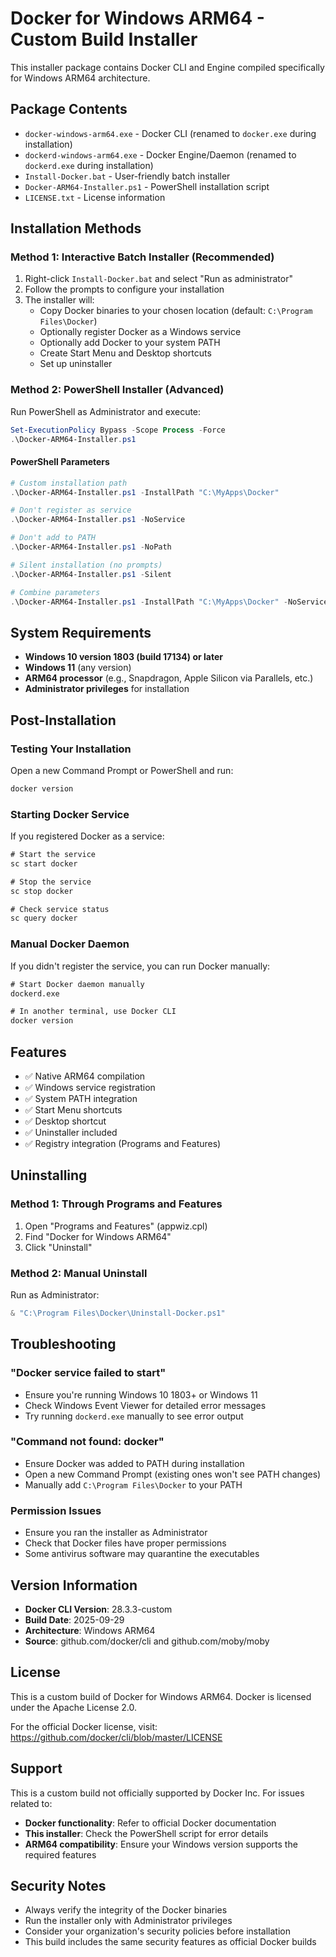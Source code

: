 # Docker for Windows ARM64 - Custom Build Installer

This installer package contains Docker CLI and Engine compiled specifically for Windows ARM64 architecture.

## Package Contents

- `docker-windows-arm64.exe` - Docker CLI (renamed to `docker.exe` during installation)
- `dockerd-windows-arm64.exe` - Docker Engine/Daemon (renamed to `dockerd.exe` during installation)
- `Install-Docker.bat` - User-friendly batch installer
- `Docker-ARM64-Installer.ps1` - PowerShell installation script
- `LICENSE.txt` - License information

## Installation Methods

### Method 1: Interactive Batch Installer (Recommended)

1. Right-click `Install-Docker.bat` and select "Run as administrator"
2. Follow the prompts to configure your installation
3. The installer will:
   - Copy Docker binaries to your chosen location (default: `C:\Program Files\Docker`)
   - Optionally register Docker as a Windows service
   - Optionally add Docker to your system PATH
   - Create Start Menu and Desktop shortcuts
   - Set up uninstaller

### Method 2: PowerShell Installer (Advanced)

Run PowerShell as Administrator and execute:
```powershell
Set-ExecutionPolicy Bypass -Scope Process -Force
.\Docker-ARM64-Installer.ps1
```

#### PowerShell Parameters

```powershell
# Custom installation path
.\Docker-ARM64-Installer.ps1 -InstallPath "C:\MyApps\Docker"

# Don't register as service
.\Docker-ARM64-Installer.ps1 -NoService

# Don't add to PATH
.\Docker-ARM64-Installer.ps1 -NoPath

# Silent installation (no prompts)
.\Docker-ARM64-Installer.ps1 -Silent

# Combine parameters
.\Docker-ARM64-Installer.ps1 -InstallPath "C:\MyApps\Docker" -NoService -Silent
```

## System Requirements

- **Windows 10 version 1803 (build 17134) or later**
- **Windows 11** (any version)
- **ARM64 processor** (e.g., Snapdragon, Apple Silicon via Parallels, etc.)
- **Administrator privileges** for installation

## Post-Installation

### Testing Your Installation

Open a new Command Prompt or PowerShell and run:
```cmd
docker version
```

### Starting Docker Service

If you registered Docker as a service:
```cmd
# Start the service
sc start docker

# Stop the service
sc stop docker

# Check service status
sc query docker
```

### Manual Docker Daemon

If you didn't register the service, you can run Docker manually:
```cmd
# Start Docker daemon manually
dockerd.exe

# In another terminal, use Docker CLI
docker version
```

## Features

- ✅ Native ARM64 compilation
- ✅ Windows service registration
- ✅ System PATH integration
- ✅ Start Menu shortcuts
- ✅ Desktop shortcut
- ✅ Uninstaller included
- ✅ Registry integration (Programs and Features)

## Uninstalling

### Method 1: Through Programs and Features
1. Open "Programs and Features" (appwiz.cpl)
2. Find "Docker for Windows ARM64"
3. Click "Uninstall"

### Method 2: Manual Uninstall
Run as Administrator:
```powershell
& "C:\Program Files\Docker\Uninstall-Docker.ps1"
```

## Troubleshooting

### "Docker service failed to start"
- Ensure you're running Windows 10 1803+ or Windows 11
- Check Windows Event Viewer for detailed error messages
- Try running `dockerd.exe` manually to see error output

### "Command not found: docker"
- Ensure Docker was added to PATH during installation
- Open a new Command Prompt (existing ones won't see PATH changes)
- Manually add `C:\Program Files\Docker` to your PATH

### Permission Issues
- Ensure you ran the installer as Administrator
- Check that Docker files have proper permissions
- Some antivirus software may quarantine the executables

## Version Information

- **Docker CLI Version**: 28.3.3-custom
- **Build Date**: 2025-09-29
- **Architecture**: Windows ARM64
- **Source**: github.com/docker/cli and github.com/moby/moby

## License

This is a custom build of Docker for Windows ARM64. Docker is licensed under the Apache License 2.0.

For the official Docker license, visit: https://github.com/docker/cli/blob/master/LICENSE

## Support

This is a custom build not officially supported by Docker Inc. For issues related to:
- **Docker functionality**: Refer to official Docker documentation
- **This installer**: Check the PowerShell script for error details
- **ARM64 compatibility**: Ensure your Windows version supports the required features

## Security Notes

- Always verify the integrity of the Docker binaries
- Run the installer only with Administrator privileges
- Consider your organization's security policies before installation
- This build includes the same security features as official Docker builds